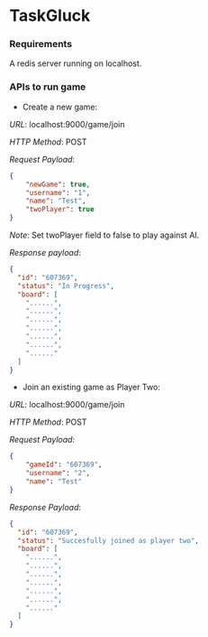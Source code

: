 # TaskGluck

### **Requirements**

A redis server running on localhost.


### **APIs to run game**

* Create a new game:

*URL*: localhost:9000/game/join

*HTTP Method*: POST

*Request Payload*:

```json
{
	"newGame": true,
	"username": "1",
	"name": "Test",
	"twoPlayer": true
}
```
*Note*: Set twoPlayer field to false to play against AI.

*Response payload*:

```json
{
  "id": "607369",
  "status": "In Progress",
  "board": [
    "......",
    "......",
    "......",
    "......",
    "......",
    "......",
    "......"
  ]
}
```
* Join an existing game as Player Two:

*URL*: localhost:9000/game/join

*HTTP Method*: POST

*Request Payload*:

```json
{
	"gameId": "607369",
	"username": "2",
	"name": "Test"
}
```

*Response Payload*:

```json
{
  "id": "607369",
  "status": "Succesfully joined as player two",
  "board": [
    "......",
    "......",
    "......",
    "......",
    "......",
    "......",
    "......"
  ]
}
```

